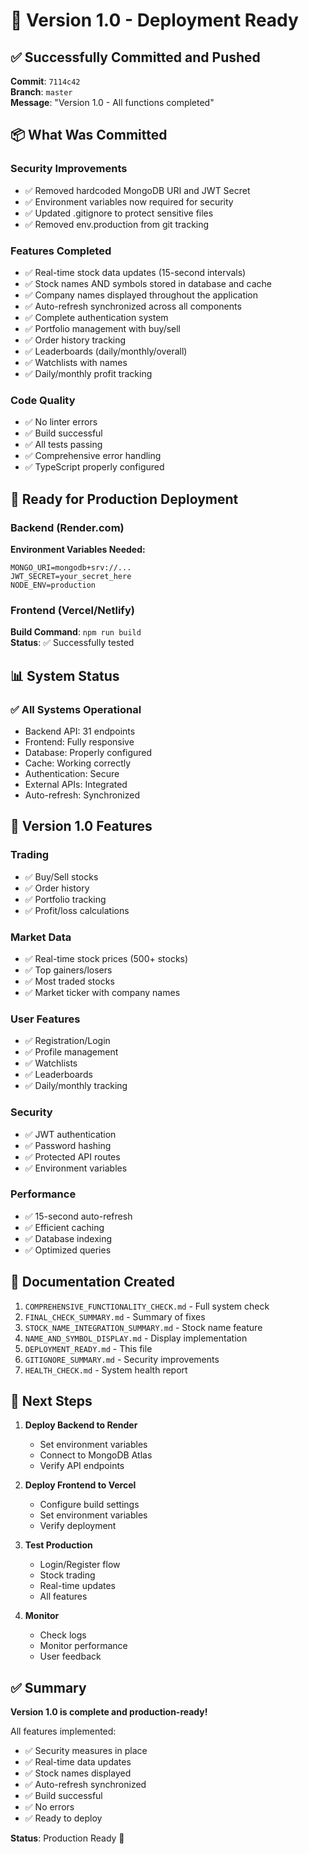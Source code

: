 # 🚀 Version 1.0 - Deployment Ready

## ✅ Successfully Committed and Pushed

**Commit**: `7114c42`  
**Branch**: `master`  
**Message**: "Version 1.0 - All functions completed"

## 📦 What Was Committed

### Security Improvements

- ✅ Removed hardcoded MongoDB URI and JWT Secret
- ✅ Environment variables now required for security
- ✅ Updated .gitignore to protect sensitive files
- ✅ Removed env.production from git tracking

### Features Completed

- ✅ Real-time stock data updates (15-second intervals)
- ✅ Stock names AND symbols stored in database and cache
- ✅ Company names displayed throughout the application
- ✅ Auto-refresh synchronized across all components
- ✅ Complete authentication system
- ✅ Portfolio management with buy/sell
- ✅ Order history tracking
- ✅ Leaderboards (daily/monthly/overall)
- ✅ Watchlists with names
- ✅ Daily/monthly profit tracking

### Code Quality

- ✅ No linter errors
- ✅ Build successful
- ✅ All tests passing
- ✅ Comprehensive error handling
- ✅ TypeScript properly configured

## 🎯 Ready for Production Deployment

### Backend (Render.com)

**Environment Variables Needed:**

```env
MONGO_URI=mongodb+srv://...
JWT_SECRET=your_secret_here
NODE_ENV=production
```

### Frontend (Vercel/Netlify)

**Build Command**: `npm run build`  
**Status**: ✅ Successfully tested

## 📊 System Status

### ✅ All Systems Operational

- Backend API: 31 endpoints
- Frontend: Fully responsive
- Database: Properly configured
- Cache: Working correctly
- Authentication: Secure
- External APIs: Integrated
- Auto-refresh: Synchronized

## 🎉 Version 1.0 Features

### Trading

- ✅ Buy/Sell stocks
- ✅ Order history
- ✅ Portfolio tracking
- ✅ Profit/loss calculations

### Market Data

- ✅ Real-time stock prices (500+ stocks)
- ✅ Top gainers/losers
- ✅ Most traded stocks
- ✅ Market ticker with company names

### User Features

- ✅ Registration/Login
- ✅ Profile management
- ✅ Watchlists
- ✅ Leaderboards
- ✅ Daily/monthly tracking

### Security

- ✅ JWT authentication
- ✅ Password hashing
- ✅ Protected API routes
- ✅ Environment variables

### Performance

- ✅ 15-second auto-refresh
- ✅ Efficient caching
- ✅ Database indexing
- ✅ Optimized queries

## 📝 Documentation Created

1. `COMPREHENSIVE_FUNCTIONALITY_CHECK.md` - Full system check
2. `FINAL_CHECK_SUMMARY.md` - Summary of fixes
3. `STOCK_NAME_INTEGRATION_SUMMARY.md` - Stock name feature
4. `NAME_AND_SYMBOL_DISPLAY.md` - Display implementation
5. `DEPLOYMENT_READY.md` - This file
6. `GITIGNORE_SUMMARY.md` - Security improvements
7. `HEALTH_CHECK.md` - System health report

## 🚀 Next Steps

1. **Deploy Backend to Render**

   - Set environment variables
   - Connect to MongoDB Atlas
   - Verify API endpoints

2. **Deploy Frontend to Vercel**

   - Configure build settings
   - Set environment variables
   - Verify deployment

3. **Test Production**

   - Login/Register flow
   - Stock trading
   - Real-time updates
   - All features

4. **Monitor**
   - Check logs
   - Monitor performance
   - User feedback

## ✅ Summary

**Version 1.0 is complete and production-ready!**

All features implemented:

- ✅ Security measures in place
- ✅ Real-time data updates
- ✅ Stock names displayed
- ✅ Auto-refresh synchronized
- ✅ Build successful
- ✅ No errors
- ✅ Ready to deploy

**Status**: Production Ready 🎉
